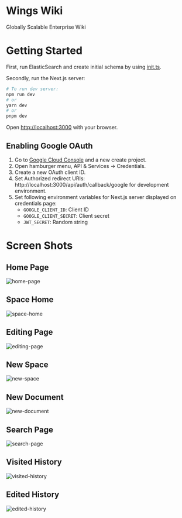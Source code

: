 # Wings Wiki

Globally Scalable Enterprise Wiki

# Getting Started

First, run ElasticSearch and create initial schema by using [init.ts](https://github.com/Vaduz/wings-wiki/blob/main/configs/es/init.ts).

Secondly, run the Next.js server:

```bash
# To run dev server:
npm run dev
# or
yarn dev
# or
pnpm dev
```

Open [http://localhost:3000](http://localhost:3000) with your browser.

## Enabling Google OAuth

1. Go to [Google Cloud Console](https://console.cloud.google.com/home/dashboard) and a new create project.
2. Open hamburger menu, API & Services -> Credentials.
3. Create a new OAuth client ID.
4. Set Authorized redirect URIs: http://localhost:3000/api/auth/callback/google for development environment.
5. Set following environment variables for Next.js server displayed on credentials page:
   - `GOOGLE_CLIENT_ID`: Client ID
   - `GOOGLE_CLIENT_SECRET`: Client secret
   - `JWT_SECRET`: Random string

# Screen Shots

## Home Page
![home-page](https://github.com/Vaduz/wings-wiki/assets/69694/e916ceba-6b80-477d-9fdd-86cbc219083d)

## Space Home
![space-home](https://github.com/Vaduz/wings-wiki/assets/69694/590b27f0-fee9-41db-ab25-b34e2f98d8ae)

## Editing Page
![editing-page](https://github.com/Vaduz/wings-wiki/assets/69694/45c293cf-76f6-4b0e-9480-ffd0fcb8aeaf)

## New Space
![new-space](https://github.com/Vaduz/wings-wiki/assets/69694/15b6c569-ecdf-49b8-851a-bf1b66c07a41)

## New Document
![new-document](https://github.com/Vaduz/wings-wiki/assets/69694/b185d84d-4992-4d93-b302-155df32c2bbd)

## Search Page
![search-page](https://github.com/Vaduz/wings-wiki/assets/69694/591b78a6-1e2d-44d3-a0c7-e6674e2109de)

## Visited History
![visited-history](https://github.com/Vaduz/wings-wiki/assets/69694/b3fef955-7874-45a5-87fa-73c02c55b392)

## Edited History
![edited-history](https://github.com/Vaduz/wings-wiki/assets/69694/ab9e91bd-625f-4256-af3a-a5f150d8336b)
